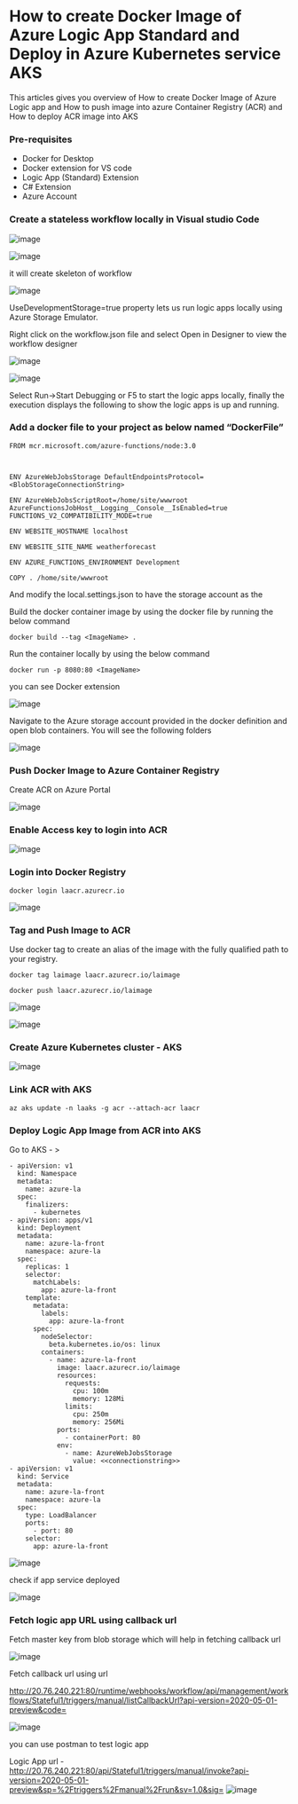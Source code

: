 # How to create Docker Image of Azure Logic App Standard and Deploy in Azure Kubernetes service AKS 
This articles gives you overview of How to create Docker Image of Azure Logic app and How to push image into azure 
Container Registry (ACR) and How to deploy ACR image into AKS 

### Pre-requisites
- Docker for Desktop
- Docker extension for VS code
- Logic App (Standard) Extension
- C# Extension
- Azure Account

### Create a stateless workflow locally in Visual studio Code

![image](https://user-images.githubusercontent.com/6815990/155837169-a34430b5-e331-4a6f-b728-438371cc9dc0.png)

![image](https://user-images.githubusercontent.com/6815990/155837205-49e4dd0b-3a99-4d9f-a509-a872fc4f793e.png)

it will create skeleton of workflow

![image](https://user-images.githubusercontent.com/6815990/155837221-849e10c9-45b4-4919-9ebc-1abd7f1567ef.png)

UseDevelopmentStorage=true property lets us run logic apps locally using Azure Storage Emulator.

Right click on the workflow.json file and select Open in Designer to view the workflow designer

![image](https://user-images.githubusercontent.com/6815990/155837247-39607915-c8b4-4d57-a822-bcd9bfc52cee.png)

![image](https://user-images.githubusercontent.com/6815990/155837277-b1a2e976-852a-464d-8baa-b7cb2643e88b.png)

Select Run->Start Debugging or F5 to start the logic apps locally, finally the execution displays the following to show the logic apps is up and running.

### Add a docker file to your project as below named “DockerFile”

```
FROM mcr.microsoft.com/azure-functions/node:3.0

 

ENV AzureWebJobsStorage DefaultEndpointsProtocol=<BlobStorageConnectionString>

ENV AzureWebJobsScriptRoot=/home/site/wwwroot AzureFunctionsJobHost__Logging__Console__IsEnabled=true FUNCTIONS_V2_COMPATIBILITY_MODE=true

ENV WEBSITE_HOSTNAME localhost

ENV WEBSITE_SITE_NAME weatherforecast

ENV AZURE_FUNCTIONS_ENVIRONMENT Development

COPY . /home/site/wwwroot
```

And modify the local.settings.json to have the storage account as the

Build the docker container image by using the docker file by running the below command

```
docker build --tag <ImageName> .
```

Run the container locally by using the below command
```
docker run -p 8080:80 <ImageName>
```


you can see Docker extension 

![image](https://user-images.githubusercontent.com/6815990/155837407-789954ad-145f-43ed-9c79-e7bf04c47a66.png)


Navigate to the Azure storage account provided in the docker definition and open blob containers. You will see the following folders

![image](https://user-images.githubusercontent.com/6815990/155837426-72ea344a-c0b6-4e1a-abcc-56114768c470.png)


### Push Docker Image to Azure Container Registry

Create ACR on Azure Portal

![image](https://user-images.githubusercontent.com/6815990/155837509-03d30b4a-8d28-49af-8eda-bfa5ebfc19ca.png)

### Enable Access key to login into ACR

![image](https://user-images.githubusercontent.com/6815990/155837633-2af41bd5-0684-43a9-bc76-7018075e0a22.png)

### Login into Docker Registry

```
docker login laacr.azurecr.io
```

![image](https://user-images.githubusercontent.com/6815990/155837729-d241390e-05f4-4b1a-8151-93b93c626979.png)


### Tag and Push Image to ACR

Use docker tag to create an alias of the image with the fully qualified path to your registry. 

```
docker tag laimage laacr.azurecr.io/laimage
```

```
docker push laacr.azurecr.io/laimage
```

![image](https://user-images.githubusercontent.com/6815990/155837776-e24a25f0-bd1e-4146-b6f0-005ea6d5aac9.png)

![image](https://user-images.githubusercontent.com/6815990/155840267-aa740023-8252-4e7c-aa81-31e0027f6ba9.png)

### Create Azure Kubernetes cluster - AKS

![image](https://user-images.githubusercontent.com/6815990/155880829-85a5786f-8fbc-496c-8f6c-8145e8fd5611.png)

### Link ACR with AKS

```
az aks update -n laaks -g acr --attach-acr laacr
```

### Deploy Logic App Image from ACR into AKS 

Go to AKS - > 
```
- apiVersion: v1
  kind: Namespace
  metadata:
    name: azure-la
  spec:
    finalizers:
      - kubernetes
- apiVersion: apps/v1
  kind: Deployment
  metadata:
    name: azure-la-front
    namespace: azure-la
  spec:
    replicas: 1
    selector:
      matchLabels:
        app: azure-la-front
    template:
      metadata:
        labels:
          app: azure-la-front
      spec:
        nodeSelector:
          beta.kubernetes.io/os: linux
        containers:
          - name: azure-la-front
            image: laacr.azurecr.io/laimage
            resources:
              requests:
                cpu: 100m
                memory: 128Mi
              limits:
                cpu: 250m
                memory: 256Mi
            ports:
              - containerPort: 80
            env:
              - name: AzureWebJobsStorage
                value: <<connectionstring>>
- apiVersion: v1
  kind: Service
  metadata:
    name: azure-la-front
    namespace: azure-la
  spec:
    type: LoadBalancer
    ports:
      - port: 80
    selector:
      app: azure-la-front

```

![image](https://user-images.githubusercontent.com/6815990/155884836-449339eb-6a77-4ae9-afd6-a5e4600bbdbc.png)

check if app service deployed 

![image](https://user-images.githubusercontent.com/6815990/155884890-a3601a65-7f87-4f15-93e5-744fb179c295.png)


### Fetch logic app URL using callback url 

Fetch master key from blob storage which will help in fetching callback url 

![image](https://user-images.githubusercontent.com/6815990/155885243-11635446-1a2a-46c0-b015-4de39b9c86a6.png)


Fetch callback url using url 

http://20.76.240.221:80/runtime/webhooks/workflow/api/management/workflows/Stateful1/triggers/manual/listCallbackUrl?api-version=2020-05-01-preview&code=<amsterkey>

![image](https://user-images.githubusercontent.com/6815990/155879905-afc54d46-4ba0-42bf-9f00-4d255d8e99a7.png)

you can use postman to test logic app 

Logic App url - http://20.76.240.221:80/api/Stateful1/triggers/manual/invoke?api-version=2020-05-01-preview&sp=%2Ftriggers%2Fmanual%2Frun&sv=1.0&sig=<key>
![image](https://user-images.githubusercontent.com/6815990/155885042-441e3d21-2d45-4f67-adfe-f955f489ab5d.png)

